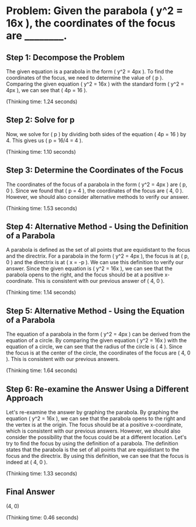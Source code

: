 # Problem: Given the parabola \( y^2 = 16x \), the coordinates of the focus are ________.

## Step 1: Decompose the Problem

The given equation is a parabola in the form ( y^2 = 4px ). To find the coordinates of the focus, we need to determine the value of ( p ). Comparing the given equation ( y^2 = 16x ) with the standard form ( y^2 = 4px ), we can see that ( 4p = 16 ).

(Thinking time: 1.24 seconds)

## Step 2: Solve for p

Now, we solve for ( p ) by dividing both sides of the equation ( 4p = 16 ) by 4. This gives us ( p = 16/4 = 4 ).

(Thinking time: 1.10 seconds)

## Step 3: Determine the Coordinates of the Focus

The coordinates of the focus of a parabola in the form ( y^2 = 4px ) are ( p, 0 ). Since we found that ( p = 4 ), the coordinates of the focus are ( 4, 0 ). However, we should also consider alternative methods to verify our answer.

(Thinking time: 1.53 seconds)

## Step 4: Alternative Method - Using the Definition of a Parabola

A parabola is defined as the set of all points that are equidistant to the focus and the directrix. For a parabola in the form ( y^2 = 4px ), the focus is at ( p, 0 ) and the directrix is at ( x = -p ). We can use this definition to verify our answer. Since the given equation is ( y^2 = 16x ), we can see that the parabola opens to the right, and the focus should be at a positive x-coordinate. This is consistent with our previous answer of ( 4, 0 ).

(Thinking time: 1.14 seconds)

## Step 5: Alternative Method - Using the Equation of a Parabola

The equation of a parabola in the form ( y^2 = 4px ) can be derived from the equation of a circle. By comparing the given equation ( y^2 = 16x ) with the equation of a circle, we can see that the radius of the circle is ( 4 ). Since the focus is at the center of the circle, the coordinates of the focus are ( 4, 0 ). This is consistent with our previous answers.

(Thinking time: 1.64 seconds)

## Step 6: Re-examine the Answer Using a Different Approach

Let's re-examine the answer by graphing the parabola. By graphing the equation ( y^2 = 16x ), we can see that the parabola opens to the right and the vertex is at the origin. The focus should be at a positive x-coordinate, which is consistent with our previous answers. However, we should also consider the possibility that the focus could be at a different location. Let's try to find the focus by using the definition of a parabola. The definition states that the parabola is the set of all points that are equidistant to the focus and the directrix. By using this definition, we can see that the focus is indeed at ( 4, 0 ).

(Thinking time: 1.33 seconds)

## Final Answer

(4, 0)

(Thinking time: 0.46 seconds)


